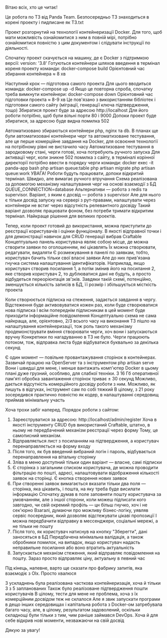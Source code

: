 Вітаю всіх, хто це читає! 

Це робота по ТЗ від Panda Team. 
Безпосередньо ТЗ знаходиться в корені проекту і пидписане як ТЗ.txt

Проект розгорнутий на технології контейнеризації Docker. 
Для того, щоб мати можливість ознайомитися з ним в повній мірі, потрібно ознайомитися повністю з цим документом і слідувати інструкції по діяльності. 

Спочатку проект скачується на машину, де є Docker з підтримкою версії: version: '3.8'
Готуються контейнери шляхов введення в термінал кореня проекту команди: docker-compose build
Орієнтовний час збирання контейнера ≈ 8 хв

Наступний крок — підготовка самого проекта
Для цього вводиться команда: docker-compose up -d
Якщо це повторна спроба, спочатку треба вимкнути контейнери: docker-compose down
Орієнтовний час підготовки проекта ≈ 8-9 хв
Це пов'язано з використанням бібліотек і підготовки самого сайту (міграції, генерації ключа підтвердження, тощо)
Збиратися проект буде за адресою http://localhost
Для його роботи потрібно, щоб були вільні порти 80 і 9000
Допоки проект буде збиратися, за адресою буде видна помилка 502

Автоматизовано збираються контейнери php, nginx та db. 
В планах ще були автоматизовані контейнери черг та автоматизоване тестування, але це перше комерційне завдання на Docker, для освоєння технології на потрібному рівні не вистачило часу
Автоматизоване тестування в зародковому стані, черги готові, хоча потребують ручного запуска
Для активації черг, коли зникне 502 помилка з сайту, в терміналі корінної директорії потрібно ввести в порядку черги команди:
docker exec -it panda-app bash
php artisan queue:table
php artisan migrate
php artisan queue:work
УВАГА! Роботи будуть працювати, допоки відкритий термінал. Швидко, але вимагає ручного втручання
Схема реалізована за допомогою механізму налаштування черг на основі взаємодії з БД QUEUE_CONNECTION=database
Альтернативи — робота з redis та supervisor. Варіант, з яким є досвід — робота з supervisor
Але для нього є тільки досвід запуску на сервері з рут-правами, налаштувати через контейнери не встиг через відсутність релевантного досвіду
Такий варіант дозволяє працювати фоном, без потреби тримати відкритим термінал.
Найкраще рішення для великих проектів. 

Тепер, коли проект готовий до використання, можна приступити до реєстрації користувачів і оцінки функціоналу.
В якості відправної точки і для демонстрації навичок для CRUD генерації вибрав Craftable
Концептуально панель користувача являє собою місце, де можна створити заявки по оголошенням, які цікавлять
Їх можна створювати, редагувати, видаляти
Є розмежування в панелі по заявкам, тобто, користувач бачить тільки свої власні заявки
Але до них прив'язана гнучка система налаштування ідентифікаторів. 
Наприклад, якщо користувач створив посилання 1, а потім змінив його на посилання 2, яке створив користувач 2,
то дублюватися дані не будуть, а просто відбудеться переорієнтація зв'зків.
Завдяки такій схемі, потенційно, зменшується кількість записів в БД, її розмір і збільшується місткість проекта

Коли створюється підписка на стеження, задається завдання в чергу. Відстеження буде активовуватися кожен раз, коли буде створюватися нова підписка
І всім попереднім підписникам в цей момент буде приходити інформаційне повідомлення
Концептуально схема не сама найкраща, але, орієнтовно, 2/3 всього часу на виконання ТЗ пішло на налаштування контейнеризації, тож роль такого механізму продемонструвати вміння створювати черги, хоч вони і запускаються вручну
Конкретики по нагадуванню в ТЗ не було. Черги працюють потоком, тож, відправка листа буде відбуватися буквально за декілька секунд

Є один момент — повільне провантажування сторінок в контейнерах. Зазвичай працюю на OpenServer та з інструментом php artisan serve
Вони і швидші для мене, і менше вантажать комп'ютер
Docker в цьому плані дуже грузний, особливо, для слабкої техніки. З 16 Гб оперативної пам'яті обробка завантаження сторінок триває ± 30 секунд
Можливо, дається відсутність комерційного досвіду роботи з ним. Можливо, як пишуть в відгуках, інструмент сам по собі тяжкий
В цілому, з 21 року зосередився практично повністю як кодер, в налаштуванні середовищ приймав мінімальну участь

Хоча трохи забіг наперед. Порядок роботи з сайтом:
1) Зареєструватися за адресою: http://localhost/admin/register
Хоча в якості інструменту CRUD був використаний Craftable, штатно, в ньому не передбачений механізм реєстрації через форму
Тому, це самописний механізм. 
2) Відправляється лист з посиланням на підтвердження, а користувач перенаправляється на форму входу
3) Після того, як був введений вибраний логін і пароль, відбувається перенаправлення на вітальну сторінку
4) Зліва в меню доступний тільки один варіант — власне, самі підписки
5) Є сторінка з загальним списком користувача, де можна проводити фільтрацію по пошті, адресі, налаштовувати відображення кількості заявок на сторінці. Є кнопка створення нових заявок
6) При створенні заявок вимагається вказати тільки два поля — сторінка, яка цікавить, і пошта, на яку треба буде висилати інформацію
Спочатку думав в поле заповняти пошту користувача за умовчанням, але з іншої сторони, коли можеш підписати кого завгодно, чи свій окремий профіль — цн більш гнучко, хоч і не сек'юрно
Взагалі, думаючи про можливу бізнес-логіку, уявляв сервіс посередник, який дозволяє відстежувати цікаві пропозиції
І можна передбачити відправку в мессенджери, соціальні мережі, а не тільки не пошту
7) Після того, як користувач натиснув на кнопку "Зберегти", дані заносяться в БД
Передбачена мінімальна валідація, а також обробники помилок, на випадок, якщо користувач надасть неправильне посилання або воно втратить актуальність
8) Запускається механізм стеження, який відправляє повідомлення на пошту. Зараз просто відправляє ціну, актуальну в певний час

Під кінець, напевне, варто ще сказати про фабрику запитів, яка взаємодіє з Olx. Просто хвалюся

З ускладнень була реалізована часткова контейнеризація, хоча й тільки 3 з 5 запланованих
Також було реалізоване підтвердження пошти користувачів
В цілому, тести для мене не проблема, хоча з їх комерційним досвідом теж не склалося
Але я звик запускати програми в дещо інших середовищах і капітальна робота з Docker-ом затребувала багато часу, але, в цілому, результатом задоволений, оскільки складнощі були тільки з тим,
чим раніше займався DevOps. Хоча й для себе відкрив нові моменти, незважаючи на свій досвід

Дякую за увагу!